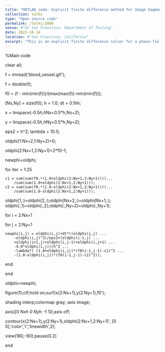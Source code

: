 ```yaml
---
title: "MATLAB code: Explicit finite difference method for Image Segmentation"
collection: talks
type: "Open source code"
permalink: /talks/2009
venue: #"UC San Francisco, Department of Testing"
date: 2023-10-14
location: #"San Francisco, California"
excerpt: "This is an explicit finite difference solver for a phase-field model of image segmentation. The MATLAB codes are pasted here. <br/><img src='/images/segmen1.png' width='360px'>"
---
```


%Main code

clear all;

f = imread('blood_vessel.gif');

f = double(f);

f0 = (f - min(min(f)))/(max(max(f))-min(min(f)));

[Nx,Ny] = size(f0); h = 1.0; dt = 0.1*h*h;

x = linspace(-0.5*h,h*Nx+0.5*h,Nx+2);

y = linspace(-0.5*h,h*Ny+0.5*h,Ny+2);

eps2 = h^2; lambda = 10.0;

oldphi(1:Nx+2,1:Ny+2)=0;

oldphi(2:Nx+1,2:Ny+1)=2*f0-1;

newphi=oldphi;

for iter = 1:25

    c1 = sum(sum(f0.*(1.0+oldphi(2:Nx+1,2:Ny+1))))...
        /sum(sum(1.0+oldphi(2:Nx+1,2:Ny+1)));
    c2 = sum(sum(f0.*(1.0-oldphi(2:Nx+1,2:Ny+1))))...
        /sum(sum(1.0-oldphi(2:Nx+1,2:Ny+1)));
oldphi(1,:)=oldphi(2,:);oldphi(Nx+2,:)=oldphi(Nx+1,:);
oldphi(:,1)=oldphi(:,2);oldphi(:,Ny+2)=oldphi(:,Ny+1);

for i = 2:Nx+1

  for j = 2:Ny+1
  
    newphi(i,j) = oldphi(i,j)+dt*((oldphi(i,j) ...
        -oldphi(i,j)^3)/eps2+(oldphi(i-1,j) ...
        +oldphi(i+1,j)+oldphi(i,j-1)+oldphi(i,j+1) ...
        -4.0*oldphi(i,j))/h^2 ...
        -lambda*( (1.0+oldphi(i,j))*(f0(i-1,j-1)-c1)^2 ...
        -(1.0-oldphi(i,j))*(f0(i-1,j-1)-c2)^2));
        
  end
  
end

oldphi=newphi;

figure(1);clf;hold on;surf(x(2:Nx+1),y(2:Ny+1),f0');

shading interp;colormap gray; axis image;

axis([0 Nx*h 0 Ny*h -1 1]);axis off;

contour(x(2:Nx+1),y(2:Ny+1),oldphi(2:Nx+1,2:Ny+1)', [0 0],'color','r','linewidth',2);

view(180,-90);pause(0.2)

end
